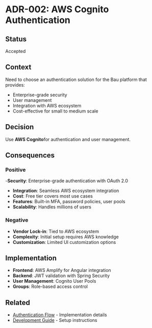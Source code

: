 # ADR-002: AWS Cognito Authentication

## Status


Accepted

## Context


Need to choose an authentication solution for the Bau platform that provides:
- Enterprise-grade security
- User management
- Integration with AWS ecosystem
- Cost-effective for small to medium scale

## Decision


Use **AWS Cognito**for authentication and user management.

## Consequences


### Positive


-**Security**: Enterprise-grade authentication with OAuth 2.0
- **Integration**: Seamless AWS ecosystem integration
- **Cost**: Free tier covers most use cases
- **Features**: Built-in MFA, password policies, user pools
- **Scalability**: Handles millions of users

### Negative


- **Vendor Lock-in**: Tied to AWS ecosystem
- **Complexity**: Initial setup requires AWS knowledge
- **Customization**: Limited UI customization options

## Implementation


- **Frontend**: AWS Amplify for Angular integration
- **Backend**: JWT validation with Spring Security
- **User Management**: Cognito User Pools
- **Groups**: Role-based access control

## Related


- [Authentication Flow](../06-runtime/authentication-flow.md) - Implementation details
- [Development Guide](../development.md) - Setup instructions

